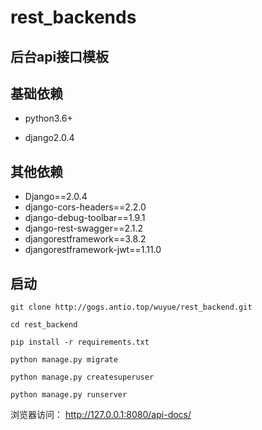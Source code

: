 # rest_backends

## 后台api接口模板

## 基础依赖

- python3.6+

- django2.0.4

## 其他依赖

- Django==2.0.4
- django-cors-headers==2.2.0
- django-debug-toolbar==1.9.1
- django-rest-swagger==2.1.2
- djangorestframework==3.8.2
- djangorestframework-jwt==1.11.0

## 启动

```
git clone http://gogs.antio.top/wuyue/rest_backend.git

cd rest_backend

pip install -r requirements.txt

python manage.py migrate

python manage.py createsuperuser

python manage.py runserver
```

浏览器访问： http://127.0.0.1:8080/api-docs/